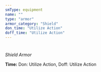 ```yaml
---
smType: equipment
name: ""
type: "armor"
armor_category: "Shield"
don_time: "Utilize Action"
doff_time: "Utilize Action"
---
```


# 
*Shield Armor*

**Time:** Don: Utilize Action, Doff: Utilize Action
